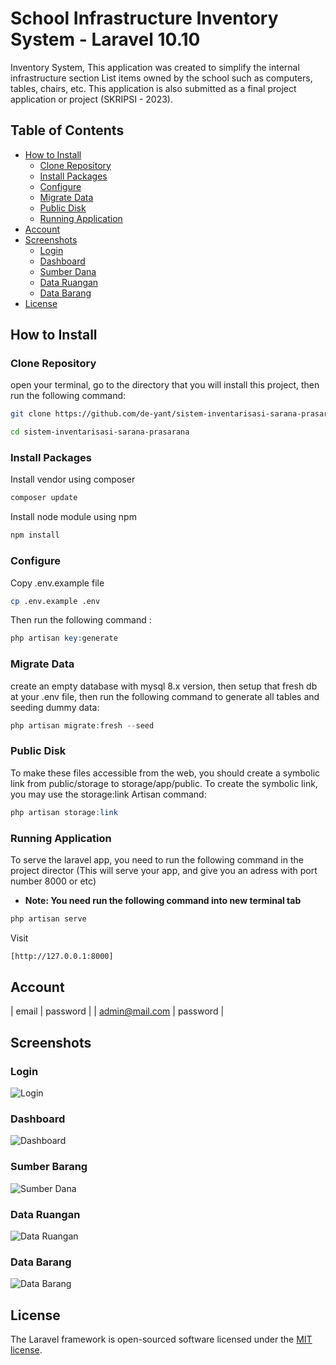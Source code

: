# School Infrastructure Inventory System - Laravel 10.10

Inventory System, This application was created to simplify the internal infrastructure section
List items owned by the school such as computers, tables, chairs, etc. This application is also submitted as a final project application or project (SKRIPSI - 2023).

## Table of Contents

- [How to Install](#how-to-install)
  - [Clone Repository](#clone-repository)
  - [Install Packages](#install-packages)
  - [Configure](#configure)
  - [Migrate Data](#migrate-data)
  - [Public Disk](#public-disk)
  - [Running Application](#running-applicatian)
- [Account](#account)
- [Screenshots](#screenshots)
  - [Login](#login)
  - [Dashboard](#dashboard)
  - [Sumber Dana](#sumber-dana)
  - [Data Ruangan](#data-ruangan)
  - [Data Barang](#data-barang)
- [License](#license)

## How to Install

### Clone Repository
open your terminal, go to the directory that you will install this project, then run the following command:

```bash
git clone https://github.com/de-yant/sistem-inventarisasi-sarana-prasarana.git

cd sistem-inventarisasi-sarana-prasarana 
```

### Install Packages
Install vendor using composer

```bash
composer update
```

Install node module using npm

```bash
npm install
```

### Configure
Copy .env.example file

```bash
cp .env.example .env
```

Then run the following command :

```php
php artisan key:generate
```

### Migrate Data
create an empty database with mysql 8.x version, then setup that fresh db at your .env file, then run the following command to generate all tables and seeding dummy data:

```php
php artisan migrate:fresh --seed
```
### Public Disk
To make these files accessible from the web, you should create a symbolic link from public/storage to storage/app/public.
To create the symbolic link, you may use the storage:link Artisan command:

```php
php artisan storage:link
```

### Running Application
To serve the laravel app, you need to run the following command in the project director (This will serve your app, and give you an adress with port number 8000 or etc)
- **Note: You need run the following command into new terminal tab**

```php
php artisan serve
```

Visit
```bash 
[http://127.0.0.1:8000]
```

## Account
  | email            | password |
  | admin@mail.com   | password |

## Screenshots

### Login

![Login]( )

### Dashboard

![Dashboard]()

### Sumber Barang

![Sumber Dana]()

### Data Ruangan

![Data Ruangan]()

### Data Barang

![Data Barang]()

## License

The Laravel framework is open-sourced software licensed under the [MIT license](https://opensource.org/licenses/MIT).
